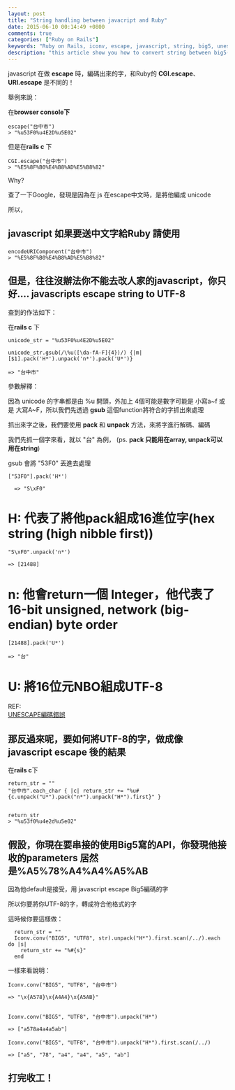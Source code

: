 ```yaml
---
layout: post
title: "String handling between javacript and Ruby"
date: 2015-06-10 00:14:49 +0800
comments: true
categories: ["Ruby on Rails"] 
keywords: "Ruby on Rails, iconv, escape, javascript, string, big5, unescape, pack, unpack"
description: "this article show you how to convert string between big5(or others) and utf8. Ruby UTF-8, Big轉碼"
---
```


javascript 在做 **escape** 時，編碼出來的字，和Ruby的 **CGI.escape**、**URI.escape** 是不同的！

舉例來說：

在**browser console下**

    escape("台中市")
    > "%u53F0%u4E2D%u5E02"

但是在**rails c** 下
  
    CGI.escape("台中市")
    > "%E5%8F%B0%E4%B8%AD%E5%B8%82"
  
 Why? 
 
<!-- more -->
 
 查了一下Google，發現是因為在 js 在escape中文時，是將他編成 unicode 
 
 
 所以，
 
## javascript 如果要送中文字給Ruby 請使用
 
    encodeURIComponent("台中市")
    > "%E5%8F%B0%E4%B8%AD%E5%B8%82"
 
 
## 但是，往往沒辦法你不能去改人家的javascript，你只好.... javascripts escape string to UTF-8

查到的作法如下：

在**rails c** 下

    unicode_str = "%u53F0%u4E2D%u5E02"
  
    unicode_str.gsub(/\%u([\da-fA-F]{4})/) {|m|  [$1].pack('H*').unpack('n*').pack('U*')}

    => "台中市"
  

 參數解釋：
 
 因為 unicode 的字串都是由 %u 開頭，外加上 4個可能是數字可能是 小寫a~f 或是 大寫A~F，所以我們先透過 **gsub** 這個function將符合的字抓出來處理
 
 抓出來字之後，我們要使用 **pack** 和 **unpack** 方法，來將字進行解碼、編碼
 
 我們先抓一個字來看，就以 "台" 為例， (ps. **pack 只能用在array, unpack可以用在string**)
 
 gsub 會將 "53F0" 丟進去處理
 
    ["53F0"].pack('H*')
      
      => "S\xF0"
    
  # H: 代表了將他pack組成16進位字(hex string (high nibble first))
  
    "S\xF0".unpack('n*')
    
    => [21488]
  
  # n: 他會return一個 Integer，他代表了16-bit unsigned, network (big-endian) byte order
  
    [21488].pack('U*')
   
    => "台"
  
  # U: 將16位元NBO組成UTF-8
  
    
 REF:   
 [UNESCAPE編碼錯誤](http://www.cnphp6.com/archives/4967)
 
 
## 那反過來呢，要如何將UTF-8的字，做成像 javascript escape 後的結果

在**rails c**下
  
    return_str = ""
    "台中市".each_char { |c| return_str += "%u#{c.unpack("U*").pack("n*").unpack("H*").first}" }
    
    
    return_str 
    > "%u53f0%u4e2d%u5e02"
  
## 假設，你現在要串接的使用Big5寫的API，你發現他接收的parameters 居然是%A5%78%A4%A4%A5%AB

因為他default是接受，用 javascript escape Big5編碼的字

所以你要將你UTF-8的字，轉成符合他格式的字

這時候你要這樣做：

      return_str = ""
      Iconv.conv("BIG5", "UTF8", str).unpack("H*").first.scan(/../).each do |s|
        return_str += "%#{s}"
      end
      
一樣來看說明：

    Iconv.conv("BIG5", "UTF8", "台中市")
    
    => "\x{A578}\x{A4A4}\x{A5AB}"
    
    
    Iconv.conv("BIG5", "UTF8", "台中市").unpack("H*")
    
    => ["a578a4a4a5ab"]
    
    Iconv.conv("BIG5", "UTF8", "台中市").unpack("H*").first.scan(/../)
    
    => ["a5", "78", "a4", "a4", "a5", "ab"]
    


## 打完收工！